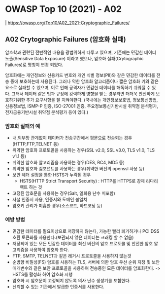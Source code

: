 # OWASP Top 10 (2021) - A02

| https://owasp.org/Top10/A02_2021-Cryptographic_Failures/
## A02 Crytographic Failures (암호화 실패)
암호학과 관련된 전반적인 내용을 광범위하게 다루고 있으며, 기존에는 민감한 데이터 노출(Sensitive Data Exposure) 이라고 했으나, 암호화 실패(Crytographic Failures)로 명칭이 변경 되었다.

암호화에는 개인정보와 신용카드 번호와 개인 식별 정보(PII)와 같은 민감한 데이터를 전송 중에 보호하는데 사용된다. 그러나 약한 암호화 알고리즘이나 짧은 암호화 키와 같은 요소로 실패할 수 있으며, 이로 인해 공격자가 민감한 데이터를 해독하기 쉬워질 수 있다.
그래서 데이터 같은 법과 규정에 강력하게 영향을 받는 경우라면 더더욱 안전하게 보호하기위한 추가 요구사항을 잘 지켜야한다.
(국내에는 개인정보보호법, 정보통신망법, 신용정보법, ISMP-P 인증, ISO-27001 인증, 주요정보통신기반시설 취약점 분석평가, 전자금융기반시설 취약점 분석평가 등이 있다.)

### 암호화 실패의 예
- 내,외부망 관계없이 데이터가 전송구간에서 평문으로 전송되는 경우(HTTP,FTP,TELNET 등)
- 취약한 암호화 프로토콜을 사용하는 경우(SSL v2.0, SSL v3.0, TLS v1.0, TLS v1.1 등)
- 취약한 암호화 알고리즘을 사용하는 경우(DES, RC4, MD5 등)
- 취약한 암호화 컴포넌트를 사용하는 경우(취약한 버전의 openssl 사용 등)
- 보안 헤더 설정을 통한 HSTS가 누락된 경우
	- HSTS(HTTP Strict Transport Security) : HTTP를 HTTPS로 강제 리다리렉트 하는 것
- 고정된 암호문을 사용하는 경우(Salt, 일회용 난수 미포함)
- 사설 인증서 사용, 인증서와 도메인 불일치
- 암호키 관리가 미흡한 경우(소스코드, 하드코딩 등)



### 예방 방법
- 민감한 데이터를 필요이상으로 저장하지 않는다, 가능한 빨리 폐기하거나 PCI DSS 호환 토큰화를 사용한다.(보관되지 않은 데이터는 크래킹 할 수 없음)
- 저장되어 있는 모든 민감한 데이터를 최신 버전의 암호 프로토콜 및 안전한 암호 알고리즘을 사용하여 암호화 한다.
- FTP, SMTP, TELNET과 같은 레거시 프로토콜을 사용하지 않는것
- 순방향 비밀성(FS) 암호를 사용하는 TLS, 서버에 의한 암호 우선 순위 지정 및 보안 매개변수와 같은 보안 프로토콜을 사용하여 전송중인 모든 데이터를 암호화한다. -> HSTS를 활성화 하여 암호화 시행
- 암호화 시 암호문이 고정되지 않도록 의사 난수 생성기를 포함한다.
- 신뢰할 수 있는 기관에서 발급한 인증서를 사용한다.

